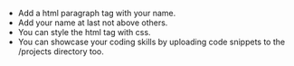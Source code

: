 - Add a html paragraph tag with your name. 
- Add your name at last not above others.
- You can style the html tag with css.
- You can showcase your coding skills by uploading code snippets to the /projects directory too.
